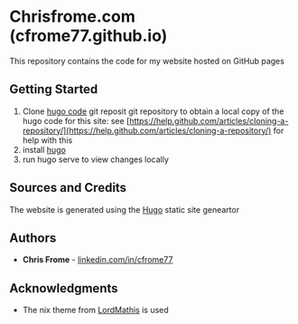 # Chrisfrome.com (cfrome77.github.io)

This repository contains the code for my website hosted on GitHub pages

## Getting Started

1. Clone [hugo code](https://github.com/cfrome77/hugo-website-code) git reposit git repository to obtain a  local copy of the hugo code for this site: see [https://help.github.com/articles/cloning-a-repository/](https://help.github.com/articles/cloning-a-repository/) for help with this
2. install [hugo](https://gohugo.io/getting-started/installing/)
3. run hugo serve to view changes locally

## Sources and Credits

The website is generated using the [Hugo](https://gohugo.io/) static site geneartor 

## Authors

* **Chris Frome** - [linkedin.com/in/cfrome77](https://linkedin.com/in/cfrome77)


## Acknowledgments

* The nix theme from [LordMathis](https://github.com/LordMathis/hugo-theme-nix/) is used
